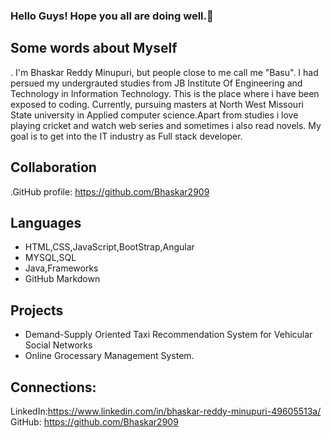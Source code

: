 ### Hello Guys! Hope you all are doing well.👋

## Some words about Myself
 . I'm Bhaskar Reddy Minupuri, but people close to me call me "Basu". I had persued my undergrauted studies from JB Institute Of Engineering and Technology in Information Technology. This is the place where i have been exposed to coding. Currently, pursuing masters at North West Missouri State university in Applied computer science.Apart from studies i love playing cricket and watch web series and sometimes i also read novels. My goal is to get into the IT industry as Full stack developer.

## Collaboration
.GitHub profile: https://github.com/Bhaskar2909

## Languages
* HTML,CSS,JavaScript,BootStrap,Angular
* MYSQL,SQL
* Java,Frameworks
* GitHub Markdown

## Projects 
* Demand-Supply Oriented Taxi Recommendation System for Vehicular Social Networks 
* Online Grocessary Management System.
## Connections:
LinkedIn:https://www.linkedin.com/in/bhaskar-reddy-minupuri-49605513a/
GitHub: https://github.com/Bhaskar2909







